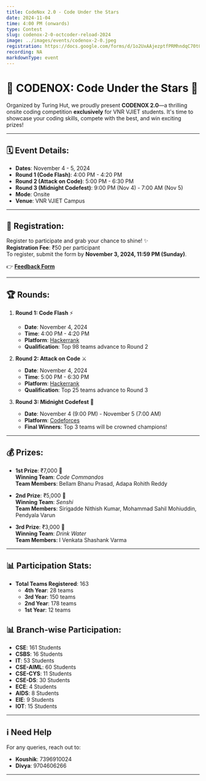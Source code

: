 ```yaml
---
title: CodeNox 2.0 - Code Under the Stars
date: 2024-11-04
time: 4:00 PM (onwards)
type: Contest
slug: codenox-2-0-octcoder-reload-2024
image: ../images/events/codenox-2-0.jpeg
registration: https://docs.google.com/forms/d/1o2UxAAjezptfPRMhndqC70t0s9YMe300x4HtU4XFqRg
recording: NA
markdownType: event
---
```


# 🌟 CODENOX: Code Under the Stars 🌟

Organized by Turing Hut, we proudly present **CODENOX 2.0**—a thrilling onsite coding competition **exclusively** for VNR VJIET students. It's time to showcase your coding skills, compete with the best, and win exciting prizes!

---

## 🗓 Event Details:

- **Dates**: November 4 - 5, 2024
- **Round 1 (Code Flash)**: 4:00 PM - 4:20 PM
- **Round 2 (Attack on Code)**: 5:00 PM - 6:30 PM
- **Round 3 (Midnight Codefest)**: 9:00 PM (Nov 4) - 7:00 AM (Nov 5)
- **Mode**: Onsite
- **Venue**: VNR VJIET Campus

---

## 📝 Registration:

Register to participate and grab your chance to shine! ✨  
**Registration Fee**: ₹50 per participant  
To register, submit the form by **November 3, 2024, 11:59 PM (Sunday)**.

👉 [**Feedback Form**](https://forms.gle/GBwnL6VPcnuhgvSL6)

---

## 🏆 Rounds:

1. **Round 1: Code Flash** ⚡

   - **Date**: November 4, 2024
   - **Time**: 4:00 PM - 4:20 PM
   - **Platform**: [Hackerrank](https://www.hackerrank.com/codenox-2-0-code-flash-erenyeager)
   - **Qualification**: Top 98 teams advance to Round 2

2. **Round 2: Attack on Code** ⚔️

   - **Date**: November 4, 2024
   - **Time**: 5:00 PM - 6:30 PM
   - **Platform**: [Hackerrank](https://www.hackerrank.com/codenox-2-0-attack-on-code-ayanokoji)
   - **Qualification**: Top 25 teams advance to Round 3

3. **Round 3: Midnight Codefest** 🌙
   - **Date**: November 4 (9:00 PM) - November 5 (7:00 AM)
   - **Platform**: [Codeforces](https://events.turinghut.org/events/codenox-2/dashboard)
   - **Final Winners**: Top 3 teams will be crowned champions!

---

## 💰 Prizes:

- **1st Prize**: ₹7,000 🥇  
  **Winning Team**: _Code Commandos_  
  **Team Members**: Bellam Bhanu Prasad, Adapa Rohith Reddy

- **2nd Prize**: ₹5,000 🥈  
  **Winning Team**: _Senshi_  
  **Team Members**: Sirigadde Nithish Kumar, Mohammad Sahil Mohiuddin, Pendyala Varun

- **3rd Prize**: ₹3,000 🥉  
  **Winning Team**: _Drink Water_  
  **Team Members**: I Venkata Shashank Varma

---

## 📊 Participation Stats:

- **Total Teams Registered**: 163
  - **4th Year**: 28 teams
  - **3rd Year**: 150 teams
  - **2nd Year**: 178 teams
  - **1st Year**: 12 teams

## 📊 Branch-wise Participation:

- **CSE**: 161 Students
- **CSBS**: 16 Students
- **IT**: 53 Students
- **CSE-AIML**: 60 Students
- **CSE-CYS**: 11 Students
- **CSE-DS**: 30 Students
- **ECE**: 4 Students
- **AIDS**: 8 Students
- **EIE**: 9 Students
- **IOT**: 15 Students

---

## ℹ️ Need Help

For any queries, reach out to:

- **Koushik**: 7396910024
- **Divya**: 9704606266

---
